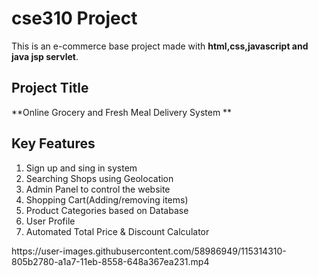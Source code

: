 # cse310 Project
This is an e-commerce base project made with **html,css,javascript and java jsp servlet**.
## Project Title
**Online Grocery and Fresh Meal Delivery System **
## Key Features

1)	Sign up and sing in system
2)	Searching Shops using Geolocation
3)	Admin Panel to control the website
4)	Shopping Cart(Adding/removing items)
5)	Product Categories based on Database
6)	User Profile
7)	Automated  Total Price & Discount Calculator

<p>
https://user-images.githubusercontent.com/58986949/115314310-805b2780-a1a7-11eb-8558-648a367ea231.mp4
</p>




